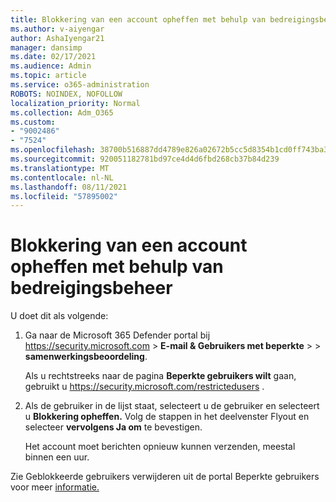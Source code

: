 ```yaml
---
title: Blokkering van een account opheffen met behulp van bedreigingsbeheer
ms.author: v-aiyengar
author: AshaIyengar21
manager: dansimp
ms.date: 02/17/2021
ms.audience: Admin
ms.topic: article
ms.service: o365-administration
ROBOTS: NOINDEX, NOFOLLOW
localization_priority: Normal
ms.collection: Adm_O365
ms.custom:
- "9002486"
- "7524"
ms.openlocfilehash: 38700b516887dd4789e826a02672b5cc5d8354b1cd0ff743ba321724903413ba
ms.sourcegitcommit: 920051182781bd97ce4d4d6fbd268cb37b84d239
ms.translationtype: MT
ms.contentlocale: nl-NL
ms.lasthandoff: 08/11/2021
ms.locfileid: "57895002"
---
```

# <a name="unblock-an-account-by-using-threat-management"></a>Blokkering van een account opheffen met behulp van bedreigingsbeheer

U doet dit als volgende:

1. Ga naar de Microsoft 365 Defender portal bij <https://security.microsoft.com> \> **E-mail & Gebruikers met beperkte** \>  \> **samenwerkingsbeoordeling**.

   Als u rechtstreeks naar de pagina **Beperkte gebruikers wilt** gaan, gebruikt u <https://security.microsoft.com/restrictedusers> .

2. Als de gebruiker in de lijst staat, selecteert u de gebruiker en selecteert u **Blokkering opheffen.** Volg de stappen in het deelvenster Flyout en selecteer **vervolgens Ja om** te bevestigen.

   Het account moet berichten opnieuw kunnen verzenden, meestal binnen een uur.

Zie Geblokkeerde gebruikers verwijderen uit de portal Beperkte gebruikers voor meer [informatie.](https://docs.microsoft.com/microsoft-365/security/office-365-security/removing-user-from-restricted-users-portal-after-spam)
